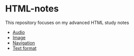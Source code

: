 # HTML-notes
<p>This repository focuses on my advanced HTML study notes</p>

- [Audio](https://github.com/jessilyneh/HTML-notes/blob/main/Audio/audio.md)
- [Image](https://github.com/jessilyneh/HTML-notes/blob/main/Images/images.md)
- [Navigation](https://github.com/jessilyneh/HTML-notes/blob/main/Navigation/Navigation.md)
- [Text format](https://github.com/jessilyneh/HTML-notes/blob/main/TextFormat/textFormat.md)
